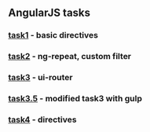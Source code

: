 ## AngularJS tasks

###  [task1](https://github.com/evgladkiy/AngularJS-tasks/tree/task1) - basic directives
###  [task2](https://github.com/evgladkiy/AngularJS-tasks/tree/task2) - ng-repeat, custom filter
###  [task3](https://github.com/evgladkiy/AngularJS-tasks/tree/task3) - ui-router
###  [task3.5](https://github.com/evgladkiy/AngularJS-tasks/tree/task3andGulp) - modified task3 with gulp

###  [task4](https://github.com/evgladkiy/AngularJS-tasks/tree/task4/) - directives 
